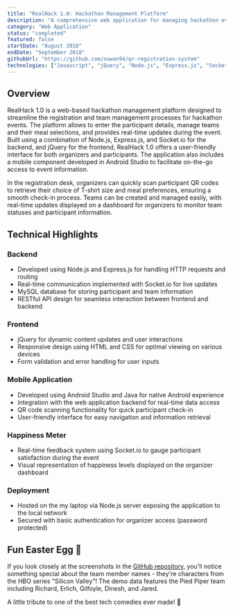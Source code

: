 ```yaml
---
title: "RealHack 1.0: Hackathon Management Platform"
description: "A comprehensive web application for managing hackathon events, including registration and team management."
category: "Web Application"
status: "completed"
featured: false
startDate: "August 2018"
endDate: "September 2018"
githubUrl: "https://github.com/nuwan94/qr-registration-system"
technologies: ["Javascript", "jQuery", "Node.js", "Express.js", "Socket.io", "MySQL", "PHP", "HTML", "CSS", "Android Studio", "Java"]
---
```


## Overview

RealHack 1.0 is a web-based hackathon management platform designed to streamline the registration and team management processes for hackathon events. The platform allows to enter the participant details, manage teams and their meal selections, and provides real-time updates during the event. Built using a combination of Node.js, Express.js, and Socket.io for the backend, and jQuery for the frontend, RealHack 1.0 offers a user-friendly interface for both organizers and participants. The application also includes a mobile component developed in Android Studio to facilitate on-the-go access to event information.

In the registration desk, organizers can quickly scan participant QR codes to retrieve their choice of T-shirt size and meal preferences, ensuring a smooth check-in process. Teams can be created and managed easily, with real-time updates displayed on a dashboard for organizers to monitor team statuses and participant information.

## Technical Highlights

### Backend
- Developed using Node.js and Express.js for handling HTTP requests and routing
- Real-time communication implemented with Socket.io for live updates
- MySQL database for storing participant and team information
- RESTful API design for seamless interaction between frontend and backend

### Frontend
- jQuery for dynamic content updates and user interactions
- Responsive design using HTML and CSS for optimal viewing on various devices
- Form validation and error handling for user inputs

### Mobile Application
- Developed using Android Studio and Java for native Android experience
- Integration with the web application backend for real-time data access
- QR code scanning functionality for quick participant check-in
- User-friendly interface for easy navigation and information retrieval

### Happiness Meter
- Real-time feedback system using Socket.io to gauge participant satisfaction during the event
- Visual representation of happiness levels displayed on the organizer dashboard

### Deployment
- Hosted on the my laptop via Node.js server exposing the application to the local network
- Secured with basic authentication for organizer access (password protected)

## Fun Easter Egg 🥚

If you look closely at the screenshots in the [GitHub repository](https://github.com/nuwan94/qr-registration-system), you'll notice something special about the team member names - they're characters from the HBO series "Silicon Valley"! The demo data features the Pied Piper team including Richard, Erlich,  Gilfoyle, Dinesh, and Jared. 

A little tribute to one of the best tech comedies ever made! 🙌
